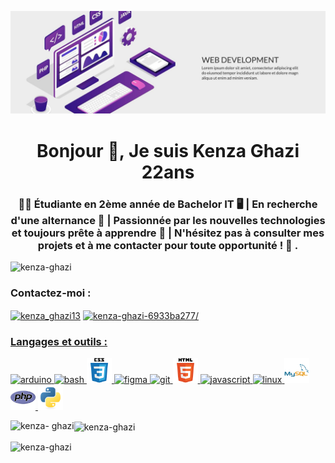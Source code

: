 ![logo](https://github.com/kenza-ghazi/kenza-ghazi/blob/main/bkg.jpg?raw=true)
<h1 align="center">Bonjour 👋, Je suis Kenza Ghazi 22ans </h1>
<h3 align="center">👩‍💻 Étudiante en 2ème année de Bachelor IT 🖥️ | En recherche d'une alternance 🔄 | Passionnée par les nouvelles technologies et toujours prête à apprendre 🚀 | N'hésitez pas à consulter mes projets et à me contacter pour toute opportunité ! 💌
.</h3>

<p align="left"> <img src="https://komarev.com/ghpvc/?username=kenza-ghazi&label=Profile%20views&color=0e75b6&style=flat" alt="kenza-ghazi" /> </p>

<h3 align="left" >Contactez-moi :</h3>
<p align="left">
<a href="https://twitter.com/kenza_ghazi13" target="blank"><img align="center" src="https : //raw.githubusercontent.com/rahuldkjain/github-profile-readme-generator/master/src/images/icons/Social/twitter.svg" alt="kenza_ghazi13" height="30" width="40" /></a>
<a href="https://linkedin.com/in/kenza-ghazi-6933ba277/" target="blank"><img align="center" src="https://raw.githubusercontent.com/rahuldkjain/ github-profile-readme-generator/master/src/images/icons/Social/linked-in-alt.svg" alt="kenza-ghazi-6933ba277/" height="30" width="40" /></ a>
</p>

<h3 align="left">Langages et outils :</h3>
<p align="left"> <a href="https://www.arduino.cc/" target="_blank" rel="noreferrer"> <img src="https://cdn.worldvectorlogo.com/ logos/arduino-1.svg" alt="arduino" width="40" height="40"/> </a> <a href="https://www.gnu.org/software/bash/" cible ="_blank" rel="noreferrer"> <img src="https://www.vectorlogo.zone/logos/gnu_bash/gnu_bash-icon.svg" alt="bash" width="40" height="40" /> </a> <a href="https://www.w3schools.com/css/" target="_blank" rel="noreferrer"> <img src="https://raw.githubusercontent.com/devicons/devicon/master/icons/css3/css3-original-wordmark.svg" alt="css3" width="40" height="40"/> </a> <a href="https:// www.figma.com/" target="_blank" rel="noreferrer"> <img src="https://www.vectorlogo.zone/logos/figma/figma-icon.svg" alt="figma" width= "40" hauteur="40"/> </a> <a href="https://git-scm.com/" target="_blank" rel="noreferrer"> <img src="https:// www.vectorlogo.zone/logos/git-scm/git-scm-icon.svg" alt="git" width="40" height="40"/> </a> <a href="https:// www.w3.org/html/" target="_blank" rel="noreferrer"> <img src="https://raw.githubusercontent.com/devicons/devicon/master/icons/html5/html5-original-wordmark.svg" alt="html5" width="40" height="40 "/> </a> <a href="https://developer.mozilla.org/en-US/docs/Web/JavaScript" target="_blank" rel="noreferrer"> <img src="https : //raw.githubusercontent.com/devicons/devicon/master/icons/javascript/javascript-original.svg" alt="javascript" width="40" height="40"/> </a> <a href=" https://www.linux.org/" target="_blank" rel="noreferrer"> <img src="https://raw.githubusercontent.com/devicons/devicon/master/icons/linux/linux-original .svg" alt="linux" width="40" height="40"/> </a> <a href="https://www.mysql.com/" target="_blank" rel="noreferrer"> <img src="https://raw.githubusercontent.com/devicons/devicon/master/icons/mysql/mysql-original-wordmark.svg" alt="mysql" width="40" height="40"/> </a> <a href="https://www.php.net" target="_blank" rel="noreferrer"> <img src="https://raw.githubusercontent.com/devicons/devicon/master /icons/php/php-original.svg" alt="php" width="40" height="40"/> </a> <a href="https://www.python.org" target=" _blanc"rel="noreferrer"> <img src="https://raw.githubusercontent.com/devicons/devicon/master/icons/python/python-original.svg" alt="python" width="40" height=" 40"/> </a> </p>

<p><img align="left" src="https://github-readme-stats.vercel.app/api/top-langs?username=kenza-ghazi&show_icons=true&locale=en&layout=compact" alt="kenza- ghazi" /></p>

<p> <img align="center" src="https://github-readme-stats.vercel.app/api?username=kenza-ghazi&show_icons=true&locale=en" alt ="kenza-ghazi" /></p>

<p><img align="center" src="https://github-readme-streak-stats.herokuapp.com/?user=kenza-ghazi&" alt= "kenza-ghazi" /></p>
